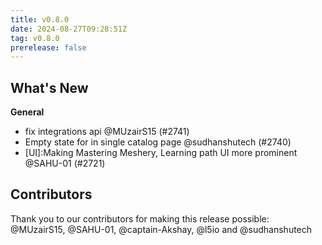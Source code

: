 ```yaml
---
title: v0.8.0
date: 2024-08-27T09:28:51Z
tag: v0.8.0
prerelease: false
---
```


## What's New
**General**
- fix integrations api @MUzairS15 (#2741)
- Empty state for in single catalog page @sudhanshutech (#2740)
- [UI]:Making Mastering Meshery, Learning path UI more prominent @SAHU-01 (#2721)

## Contributors

Thank you to our contributors for making this release possible:
@MUzairS15, @SAHU-01, @captain-Akshay, @l5io and @sudhanshutech

